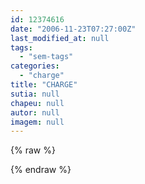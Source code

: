 ```yaml
---
id: 12374616
date: "2006-11-23T07:27:00Z"
last_modified_at: null
tags:
  - "sem-tags"
categories:
  - "charge"
title: "CHARGE"
sutia: null
chapeu: null
autor: null
imagem: null
---
```

{% raw %}
<p> </p>
{% endraw %}